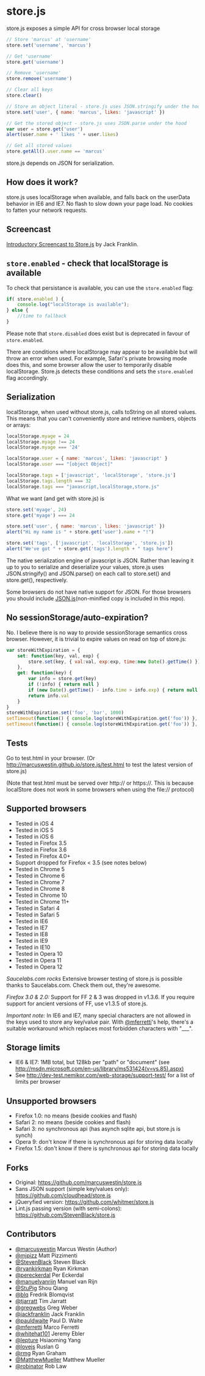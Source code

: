 store.js
========

store.js exposes a simple API for cross browser local storage

```js
// Store 'marcus' at 'username'
store.set('username', 'marcus')

// Get 'username'
store.get('username')

// Remove 'username'
store.remove('username')

// Clear all keys
store.clear()

// Store an object literal - store.js uses JSON.stringify under the hood
store.set('user', { name: 'marcus', likes: 'javascript' })

// Get the stored object - store.js uses JSON.parse under the hood
var user = store.get('user')
alert(user.name + ' likes ' + user.likes)

// Get all stored values
store.getAll().user.name == 'marcus'
```
	
store.js depends on JSON for serialization.

How does it work?
------------------
store.js uses localStorage when available, and falls back on the userData behavior in IE6 and IE7. No flash to slow down your page load. No cookies to fatten your network requests.

Screencast
-----------
[Introductory Screencast to Store.js](http://javascriptplayground.com/blog/2012/06/javascript-local-storage-store-js-tutorial) by Jack Franklin.


`store.enabled` - check that localStorage is available
-------------------------------------------------------
To check that persistance is available, you can use the `store.enabled` flag:

```js
if( store.enabled ) {
	console.log("localStorage is available");
} else {
	//time to fallback
}
```

Please note that `store.disabled` does exist but is deprecated in favour of `store.enabled`.

There are conditions where localStorage may appear to be available but will throw an error when used. For example, Safari's private browsing mode does this, and some browser allow the user to temporarily disable localStorage. Store.js detects these conditions and sets the `store.enabled` flag accordingly.



Serialization
-------------
localStorage, when used without store.js, calls toString on all stored values. This means that you can't conveniently store and retrieve numbers, objects or arrays:

```js
localStorage.myage = 24
localStorage.myage !== 24
localStorage.myage === '24'

localStorage.user = { name: 'marcus', likes: 'javascript' }
localStorage.user === "[object Object]"

localStorage.tags = ['javascript', 'localStorage', 'store.js']
localStorage.tags.length === 32
localStorage.tags === "javascript,localStorage,store.js"
```

What we want (and get with store.js) is

```js
store.set('myage', 24)
store.get('myage') === 24

store.set('user', { name: 'marcus', likes: 'javascript' })
alert("Hi my name is " + store.get('user').name + "!")

store.set('tags', ['javascript', 'localStorage', 'store.js'])
alert("We've got " + store.get('tags').length + " tags here")
```

The native serialization engine of javascript is JSON. Rather than leaving it up to you to serialize and deserialize your values, store.js uses JSON.stringify() and JSON.parse() on each call to store.set() and store.get(), respectively.

Some browsers do not have native support for JSON. For those browsers you should include [JSON.js](non-minified copy is included in this repo).

No sessionStorage/auto-expiration?
----------------------------------
No. I believe there is no way to provide sessionStorage semantics cross browser. However, it is trivial to expire values on read on top of store.js:

```js
var storeWithExpiration = {
	set: function(key, val, exp) {
		store.set(key, { val:val, exp:exp, time:new Date().getTime() })
	},
	get: function(key) {
		var info = store.get(key)
		if (!info) { return null }
		if (new Date().getTime() - info.time > info.exp) { return null }
		return info.val
	}
}
storeWithExpiration.set('foo', 'bar', 1000)
setTimeout(function() { console.log(storeWithExpiration.get('foo')) }, 500) // -> "bar"
setTimeout(function() { console.log(storeWithExpiration.get('foo')) }, 1500) // -> null
```

Tests
-----
Go to test.html in your browser. (Or http://marcuswestin.github.io/store.js/test.html to test the latest version of store.js)

(Note that test.html must be served over http:// or https://. This is because localStore does not work in some browsers when using the file:// protocol)

Supported browsers
------------------
 - Tested in iOS 4
 - Tested in iOS 5
 - Tested in iOS 6
 - Tested in Firefox 3.5
 - Tested in Firefox 3.6
 - Tested in Firefox 4.0+
 - Support dropped for Firefox < 3.5 (see notes below)
 - Tested in Chrome 5
 - Tested in Chrome 6
 - Tested in Chrome 7
 - Tested in Chrome 8
 - Tested in Chrome 10
 - Tested in Chrome 11+
 - Tested in Safari 4
 - Tested in Safari 5
 - Tested in IE6
 - Tested in IE7
 - Tested in IE8
 - Tested in IE9
 - Tested in IE10
 - Tested in Opera 10
 - Tested in Opera 11
 - Tested in Opera 12

*Saucelabs.com rocks* Extensive browser testing of store.js is possible thanks to Saucelabs.com. Check them out, they're awesome.

*Firefox 3.0 & 2.0:* Support for FF 2 & 3 was dropped in v1.3.6. If you require support for ancient versions of FF, use v1.3.5 of store.js.

*Important note:* In IE6 and IE7, many special characters are not allowed in the keys used to store any key/value pair. With [@mferretti](https://github.com/mferretti)'s help, there's a suitable workaround which replaces most forbidden characters with "___".

Storage limits
--------------
 - IE6 & IE7: 1MB total, but 128kb per "path" or "document" (see http://msdn.microsoft.com/en-us/library/ms531424(v=vs.85).aspx)
 - See http://dev-test.nemikor.com/web-storage/support-test/ for a list of limits per browser

Unsupported browsers
-------------------
 - Firefox 1.0: no means (beside cookies and flash)
 - Safari 2: no means (beside cookies and flash)
 - Safari 3: no synchronous api (has asynch sqlite api, but store.js is synch)
 - Opera 9: don't know if there is synchronous api for storing data locally
 - Firefox 1.5: don't know if there is synchronous api for storing data locally

Forks
----
 - Original: https://github.com/marcuswestin/store.js
 - Sans JSON support (simple key/values only): https://github.com/cloudhead/store.js
 - jQueryfied version: https://github.com/whitmer/store.js 
 - Lint.js passing version (with semi-colons): https://github.com/StevenBlack/store.js
 
  [JSON.js]: http://www.json.org/json2.js

Contributors
------------
 - [@marcuswestin](https://github.com/marcuswestin) Marcus Westin (Author)
 - [@mjpizz](https://github.com/mjpizz) Matt Pizzimenti
 - [@StevenBlack](https://github.com/StevenBlack) Steven Black
 - [@ryankirkman](https://github.com/ryankirkman) Ryan Kirkman
 - [@pereckerdal](https://github.com/pereckerdal) Per Eckerdal
 - [@manuelvanrijn](https://github.com/manuelvanrijn) Manuel van Rijn
 - [@StuPig](https://github.com/StuPig) Shou Qiang
 - [@blq](https://github.com/blq) Fredrik Blomqvist
 - [@tjarratt](https://github.com/tjarratt) Tim Jarratt
 - [@gregwebs](https://github.com/gregwebs) Greg Weber
 - [@jackfranklin](https://github.com/jackfranklin) Jack Franklin
 - [@pauldwaite](https://github.com/pauldwaite) Paul D. Waite
 - [@mferretti](https://github.com/mferretti) Marco Ferretti
 - [@whitehat101](https://github.com/whitehat101) Jeremy Ebler
 - [@lepture](https://github.com/lepture) Hsiaoming Yang
 - [@lovejs](https://github.com/lovejs) Ruslan G
 - [@rmg](https://github.com/rmg) Ryan Graham
 - [@MatthewMueller](https://github.com/MatthewMueller) Matthew Mueller
 - [@robinator](https://github.com/robinator) Rob Law
